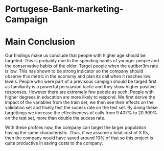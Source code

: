 # Portugese-Bank-marketing-Campaign

# Main Conclusion
Our findings make us conclude that people with higher age should be targeted. This is probably due to the spending 
habits of younger people and the conservative habits of the older.
Target people when the euribor3m rate is low. This has shown to be strong indicator so the company should observe
this metric in the economy and plan its call when it reaches low levels.
People who were part of a previsous campign should be targed first as familiarity is a powerful persuasion tactic and they show higher positive responses.  However there are extremely few people as such. People with higher degrees in education are more likely to respond. We first derive the impact of the variables from the train set, we then see their effects on the validation set and finally test the sucess rate on the test set. By doing these targettings we increase the effectiveness of calls from 9.407% to 20.909% on the test set, more than double the sucess rate. 

With these profiles now, the company can target the larger population having the same characteristic. Thus, if we assume a 
total cost of X Rs, then the company would have saved around 10% of that so this project is quite productive in 
saving costs to the company. 
